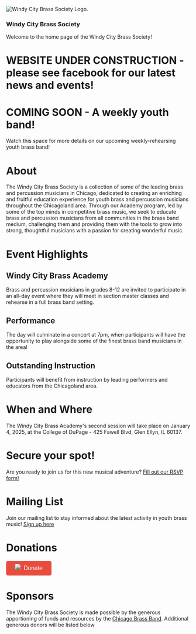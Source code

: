 ![Windy City Brass Society Logo.](assets/images/WCBS%20Logo%20Ideas.png)
### Windy City Brass Society

Welcome to the home page of the Windy City Brass Society!

# WEBSITE UNDER CONSTRUCTION - please see facebook for our latest news and events!

# COMING SOON - A weekly youth band!

Watch this space for more details on our upcoming weekly-rehearsing youth brass band!

# About

The Windy City Brass Society is a collection of some of the leading brass and percussion musicians in Chicago, dedicated to creating an enriching and fruitful education experience for youth brass and percussion musicians throughout the Chicagoland area. Through our Academy program, led by some of the top minds in competitive brass music, we seek to educate brass and percussion musicians from all communities in the brass band medium, challenging them and providing them with the tools to grow into strong, thoughtful musicians with a passion for creating wonderful music.

# Event Highlights
## Windy City Brass Academy
Brass and percussion musicians in grades 8-12 are invited to participate in an all-day event where they will meet in section master classes and rehearse in a full brass band setting.

## Performance
The day will culminate in a concert at 7pm, when participants will have the opportunity to play alongside some of the finest brass band musicians in the area! 

## Outstanding Instruction
Participants will benefit from instruction by leading performers and educators from the Chicagoland area.

# When and Where

The Windy City Brass Academy's second session will take place on January 4, 2025, at the College of DuPage - 425 Fawell Blvd, Glen Ellyn, IL 60137.

# Secure your spot!

Are you ready to join us for this new musical adventure? [Fill out our RSVP form!](https://forms.gle/QoF72H8yGkV3JpvKA)

# Mailing List

Join our mailing list to stay informed about the latest activity in youth brass music! [Sign up here](https://mailchi.mp/c2f8d0ceabab/windy-city-brass-society)

# Donations

<a class="dbox-donation-page-button" href="https://donorbox.org/windy-city-brass-society?default_interval=o" style="background: rgb(231, 76, 60); color: rgb(255, 255, 255); text-decoration: none; font-family: Verdana, sans-serif; display: flex; font-size: 16px; padding: 8px 24px; border-radius: 5px; gap: 8px; width: fit-content; line-height: 24px;"><img src="https://donorbox.org/images/white_logo.svg" style="">Donate</a>

# Sponsors

The Windy City Brass Society is made possible by the generous apportioning of funds and resources by the [Chicago Brass Band](https://chicagobrassband.org). Additional generous donors will be listed below

<!--
**MattBillock/mattbillock** is a ✨ _special_ ✨ repository because its `README.md` (this file) appears on your GitHub profile.

Here are some ideas to get you started:

- 🔭 I’m currently working on ...
- 🌱 I’m currently learning ...
- 👯 I’m looking to collaborate on ...
- 🤔 I’m looking for help with ...
- 💬 Ask me about ...
- 📫 How to reach me: ...
- 😄 Pronouns: ...
- ⚡ Fun fact: ...
-->

